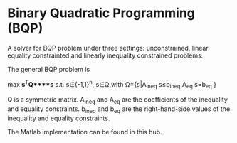# Binary Quadratic Programming (BQP)
A solver for BQP problem under three settings: unconstrained, linear equality constrainted and linearly inequality constrained problems. 

The general BQP problem is

max **s**<sup>T</sup>**Q****s** s.t. s∈{-1,1}<sup>n</sup>, s∈Ω,with Ω={s|A<sub>ineq</sub> s≤b<sub>ineq</sub>,A<sub>eq</sub> s=b<sub>eq</sub> }

Q is a symmetric matrix. A<sub>ineq</sub> and A<sub>eq</sub> are the coefficients of the inequality and equality constraints. b<sub>ineq</sub> and b<sub>eq</sub> are the right-hand-side values of the inequality and equality constraints.

The Matlab implementation can be found in this hub.

